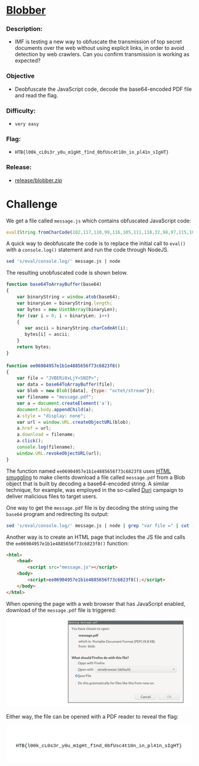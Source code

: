 # [__Blobber__](#)

### Description:

* IMF is testing a new way to obfuscate the transmission of top secret documents over the web without using explicit links, in order to avoid detection by web crawlers. Can you confirm transmission is working as expected?

### Objective

* Deobfuscate the JavaScript code, decode the base64-encoded PDF file and read the flag.

### Difficulty:

* `very easy`

### Flag:

* `HTB{l00k_cL0s3r_y0u_m1gHt_f1nd_0bfUsc4t10n_in_pl41n_sIgHT}`

### Release:
* [release/blobber.zip](release/blobber.zip)



# Challenge

We get a file called `message.js` which contains obfuscated JavaScript code:

```javascript
eval(String.fromCharCode(102,117,110,99,116,105,111,110,32,98,97,115,101,54,52,84,111,65,114,114,97,121,66,117,102,102,101,114,40,98,97,115,101,54,52,41,10,123,10,32,32,32,32,118,97<SNIP>))
```

A quick way to deobfuscate the code is to replace the initial call to `eval()` with a `console.log()` statement and run the code through NodeJS.

```bash
sed 's/eval/console.log/' message.js | node
```

The resulting unobfuscated code is shown below.

```javascript
function base64ToArrayBuffer(base64)
{
    var binaryString = window.atob(base64);
    var binaryLen = binaryString.length;
    var bytes = new Uint8Array(binaryLen);
    for (var i = 0; i < binaryLen; i++)
    {
       var ascii = binaryString.charCodeAt(i);
       bytes[i] = ascii;
    }
    return bytes;
}

function ee06904957e1b1e4885656f73c6823f8()
{
    var file = "JVBERi0xLjY<SNIP>";
    var data = base64ToArrayBuffer(file);
    var blob = new Blob([data], {type: "octet/stream"});
    var filename = "message.pdf";
    var a = document.createElement('a');
    document.body.appendChild(a);
    a.style = "display: none";
    var url = window.URL.createObjectURL(blob);
    a.href = url;
    a.download = filename;
    a.click();
    console.log(filename);
    window.URL.revokeObjectURL(url);
}
```

The function named `ee06904957e1b1e4885656f73c6823f8` uses [HTML smuggling](https://secureteam.co.uk/articles/information-assurance/what-is-html-smuggling/) to make clients download a file called `message.pdf` from a Blob object that is built by decoding a base64-encoded string. A similar technique, for example, was employed in the so-called [Duri](https://www.menlosecurity.com/blog/new-attack-alert-duri) campaign to deliver malicious files to target users.

One way to get the `message.pdf` file is by decoding the string using the `base64` program and redirecting its output:

```bash
sed 's/eval/console.log/' message.js | node | grep "var file =" | cut -d'"' -f2 | base64 -d > message.pdf
```

Another way is to create an HTML page that includes the JS file and calls the `ee06904957e1b1e4885656f73c6823f8()` function:

```html
<html>
    <head>
        <script src="message.js"></script>
    <body>
        <script>ee06904957e1b1e4885656f73c6823f8();</script>
    </body>
</html>
```

When opening the page with a web browser that has JavaScript enabled, download of the `message.pdf` file is triggered: 

![download](Blobber.assets/download.png)



Either way, the file can be opened with a PDF reader to reveal the flag:

![flag](Blobber.assets/flag.png)
